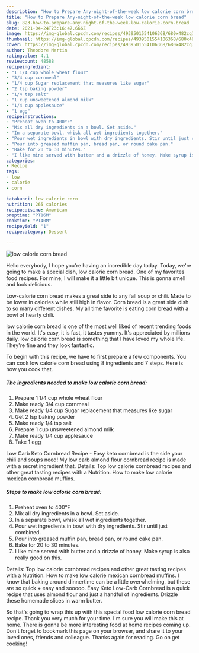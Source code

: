 ```yaml
---
description: "How to Prepare Any-night-of-the-week low calorie corn bread"
title: "How to Prepare Any-night-of-the-week low calorie corn bread"
slug: 823-how-to-prepare-any-night-of-the-week-low-calorie-corn-bread
date: 2021-04-24T23:16:47.666Z
image: https://img-global.cpcdn.com/recipes/4939501554106368/680x482cq70/low-calorie-corn-bread-recipe-main-photo.jpg
thumbnail: https://img-global.cpcdn.com/recipes/4939501554106368/680x482cq70/low-calorie-corn-bread-recipe-main-photo.jpg
cover: https://img-global.cpcdn.com/recipes/4939501554106368/680x482cq70/low-calorie-corn-bread-recipe-main-photo.jpg
author: Theodore Martin
ratingvalue: 4.1
reviewcount: 48588
recipeingredient:
- "1 1/4 cup whole wheat flour"
- "3/4 cup cornmeal"
- "1/4 cup Sugar replacement that measures like sugar"
- "2 tsp baking powder"
- "1/4 tsp salt"
- "1 cup unsweetened almond milk"
- "1/4 cup applesauce"
- "1 egg"
recipeinstructions:
- "Preheat oven to 400°F"
- "Mix all dry ingredients in a bowl. Set aside."
- "In a separate bowl, whisk all wet ingredients together."
- "Pour wet ingredients in bowl with dry ingredients. Stir until just combined."
- "Pour into greased muffin pan, bread pan, or round cake pan."
- "Bake for 20 to 30 minutes."
- "I like mine served with butter and a drizzle of honey. Make syrup is also really good on this."
categories:
- Recipe
tags:
- low
- calorie
- corn

katakunci: low calorie corn 
nutrition: 265 calories
recipecuisine: American
preptime: "PT16M"
cooktime: "PT40M"
recipeyield: "1"
recipecategory: Dessert

---
```



![low calorie corn bread](https://img-global.cpcdn.com/recipes/4939501554106368/680x482cq70/low-calorie-corn-bread-recipe-main-photo.jpg)

Hello everybody, I hope you're having an incredible day today. Today, we're going to make a special dish, low calorie corn bread. One of my favorites food recipes. For mine, I will make it a little bit unique. This is gonna smell and look delicious.

Low-calorie corn bread makes a great side to any fall soup or chili. Made to be lower in calories while still high in flavor. Corn bread is a great side dish to so many different dishes. My all time favorite is eating corn bread with a bowl of hearty chili.

low calorie corn bread is one of the most well liked of recent trending foods in the world. It's easy, it is fast, it tastes yummy. It's appreciated by millions daily. low calorie corn bread is something that I have loved my whole life. They're fine and they look fantastic.


To begin with this recipe, we have to first prepare a few components. You can cook low calorie corn bread using 8 ingredients and 7 steps. Here is how you cook that.

<!--inarticleads1-->

##### The ingredients needed to make low calorie corn bread:

1. Prepare 1 1/4 cup whole wheat flour
1. Make ready 3/4 cup cornmeal
1. Make ready 1/4 cup Sugar replacement that measures like sugar
1. Get 2 tsp baking powder
1. Make ready 1/4 tsp salt
1. Prepare 1 cup unsweetened almond milk
1. Make ready 1/4 cup applesauce
1. Take 1 egg


Low Carb Keto Cornbread Recipe - Easy keto cornbread is the side your chili and soups need! My low carb almond flour cornbread recipe is made with a secret ingredient that. Details: Top low calorie cornbread recipes and other great tasting recipes with a Nutrition. How to make low calorie mexican cornbread muffins. 

<!--inarticleads2-->

##### Steps to make low calorie corn bread:

1. Preheat oven to 400°F
1. Mix all dry ingredients in a bowl. Set aside.
1. In a separate bowl, whisk all wet ingredients together.
1. Pour wet ingredients in bowl with dry ingredients. Stir until just combined.
1. Pour into greased muffin pan, bread pan, or round cake pan.
1. Bake for 20 to 30 minutes.
1. I like mine served with butter and a drizzle of honey. Make syrup is also really good on this.


Details: Top low calorie cornbread recipes and other great tasting recipes with a Nutrition. How to make low calorie mexican cornbread muffins. I know that baking around dinnertime can be a little overwhelming, but these are so quick + easy and sooooo. Easy Keto Low-Carb Cornbread is a quick recipe that uses almond flour and just a handful of ingredients. Drizzle these homemade slices in warm butter. 

So that's going to wrap this up with this special food low calorie corn bread recipe. Thank you very much for your time. I'm sure you will make this at home. There is gonna be more interesting food at home recipes coming up. Don't forget to bookmark this page on your browser, and share it to your loved ones, friends and colleague. Thanks again for reading. Go on get cooking!
